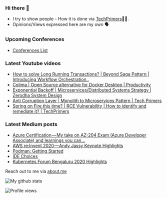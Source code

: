 ### Hi there 👋

- I try to show people - How it is done via [TechPrimers](https://github.com/TechPrimers)👨‍💻. 
- Opinions/Views expressed here are my own 🗣️

### Upcoming Conferences
- [Conferences List](https://techprimers.github.io/conferences.html)

### Latest Youtube videos
<!-- YOUTUBE:START -->
- [How to solve Long Running Transactions? | Beyond Saga Pattern | Introducing Workflow Orchestration..](https://www.youtube.com/watch?v=5YUkX8ka6Xw)
- [Colima | Open Source alternative for Docker Desktop | Productivity](https://www.youtube.com/watch?v=v3sf_Ekhmtw)
- [Exponential Backoff | Microservices/Distributed Systems Strategy | Zerodha System Design](https://www.youtube.com/watch?v=JJUqPAJ9z-M)
- [Anti Corruption Layer | Monolith to Microservices Pattern | Tech Primers](https://www.youtube.com/watch?v=eO6ud9ZdJlw)
- [Spring on Fire this time? | RCE Vulnerability | How to identify and remediate it? | TechPrimers](https://www.youtube.com/watch?v=oHrw7tFzdA0)
<!-- YOUTUBE:END -->

### Latest Medium posts
<!-- MEDIUM:START -->
- [Azure Certification — My take on AZ-204 Exam &lpar;Azure Developer Associate&rpar; and learnings you can…](https://medium.com/techprimers/azure-certification-my-take-on-az-204-exam-azure-developer-associate-and-learnings-you-can-9113d4e5b164?source=rss-d6010e1c772d------2)
- [AWS re:Invent 2020 — Andy Jassy Keynote Highlights](https://medium.com/techprimers/aws-re-invent-2020-andy-jassy-keynote-highlights-7e554c9c6c1f?source=rss-d6010e1c772d------2)
- [Podman: Getting Started](https://medium.com/javarevisited/podman-getting-started-e7fc06961994?source=rss-d6010e1c772d------2)
- [IDE Choices](https://medium.com/techprimers/ide-choices-b54c9276a7a0?source=rss-d6010e1c772d------2)
- [Kubernetes Forum Bengaluru 2020 Highlights](https://medium.com/techprimers/kubernetes-forum-bengaluru-2020-highlights-e18b19120245?source=rss-d6010e1c772d------2)
<!-- MEDIUM:END -->


Reach out to me via [about.me](https://about.me/movingtoweb)

![My github stats](https://github-readme-stats.vercel.app/api?username=movingtoweb&show_icons=true)

![Profile views](https://komarev.com/ghpvc/?username=MovingToWeb)
